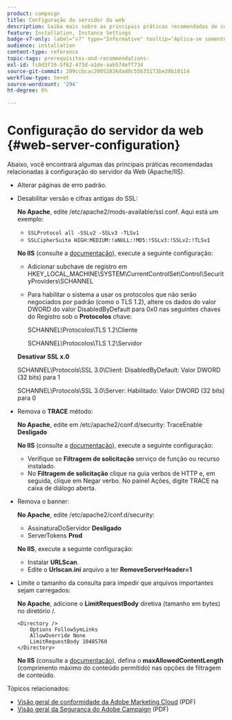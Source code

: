 ```yaml
---
product: campaign
title: Configuração do servidor da web
description: Saiba mais sobre as principais práticas recomendadas de configuração do servidor Web
feature: Installation, Instance Settings
badge-v7-only: label="v7" type="Informative" tooltip="Aplica-se somente ao Campaign Classic v7"
audience: installation
content-type: reference
topic-tags: prerequisites-and-recommendations-
exl-id: fc0d3f16-5f62-473d-a1de-aab574eff734
source-git-commit: 209ccbcac20052826dad0c55b35173be20b10114
workflow-type: tm+mt
source-wordcount: '294'
ht-degree: 6%

---
```


# Configuração do servidor da web {#web-server-configuration}



Abaixo, você encontrará algumas das principais práticas recomendadas relacionadas à configuração do servidor da Web (Apache/IIS).

* Alterar páginas de erro padrão.

* Desabilitar versão e cifras antigas do SSL:

  **No Apache**, edite /etc/apache2/mods-available/ssl.conf. Aqui está um exemplo:

   * `SSLProtocol all -SSLv2 -SSLv3 -TLSv1`
   * `SSLCipherSuite HIGH:MEDIUM:!aNULL:!MD5:!SSLv3:!SSLv2:!TLSv1`

  **No IIS** (consulte a [documentação](https://support.microsoft.com/en-us/kb/245030)), execute a seguinte configuração:

   * Adicionar subchave de registro em HKEY_LOCAL_MACHINE\SYSTEM\CurrentControlSet\Control\SecurityProviders\SCHANNEL
   * Para habilitar o sistema a usar os protocolos que não serão negociados por padrão (como o TLS 1.2), altere os dados do valor DWORD do valor DisabledByDefault para 0x0 nas seguintes chaves do Registro sob o **Protocolos** chave:

     SCHANNEL\Protocolos\TLS 1.2\Cliente

     SCHANNEL\Protocolos\TLS 1.2\Servidor

  **Desativar SSL x.0**

  SCHANNEL\Protocols\SSL 3.0\Client: DisabledByDefault: Valor DWORD (32 bits) para 1

  SCHANNEL\Protocols\SSL 3.0\Server: Habilitado: Valor DWORD (32 bits) para 0

* Remova o **TRACE** método:

  **No Apache**, edite em /etc/apache2/conf.d/security: TraceEnable **Desligado**

  **No IIS** (consulte a [documentação](https://www.iis.net/configreference/system.webserver/security/requestfiltering/verbs)), execute a seguinte configuração:

   * Verifique se **Filtragem de solicitação** serviço de função ou recurso instalado.
   * No **Filtragem de solicitação** clique na guia verbos de HTTP e, em seguida, clique em Negar verbo. No painel Ações, digite TRACE na caixa de diálogo aberta.

* Remova o banner:

  **No Apache**, edite /etc/apache2/conf.d/security:

   * AssinaturaDoServidor **Desligado**
   * ServerTokens **Prod**

  **No IIS**, execute a seguinte configuração:

   * Instalar **URLScan**.
   * Edite o **Urlscan.ini** arquivo a ter **RemoveServerHeader=1**

* Limite o tamanho da consulta para impedir que arquivos importantes sejam carregados:

  **No Apache**, adicione o **LimitRequestBody** diretiva (tamanho em bytes) no diretório /.

  ```
  <Directory />
      Options FollowSymLinks
      AllowOverride None
      LimitRequestBody 10485760
  </Directory>
  ```

  **No IIS** (consulte a [documentação](https://www.iis.net/configreference/system.webserver/security/requestfiltering/requestlimits)), defina o **maxAllowedContentLength** (comprimento máximo do conteúdo permitido) nas opções de filtragem de conteúdo.

Tópicos relacionados:

* [Visão geral de conformidade da Adobe Marketing Cloud](https://experienceleague.adobe.com/docs/core-services/assets/Adobe-Marketing-Cloud-Privacy-and-Security-Overview.pdf) (PDF)
* [Visão geral da Segurança do Adobe Campaign](https://www.adobe.com/content/dam/cc/en/security/pdfs/ADB-CampaignSecurity-WP.pdf) (PDF)
